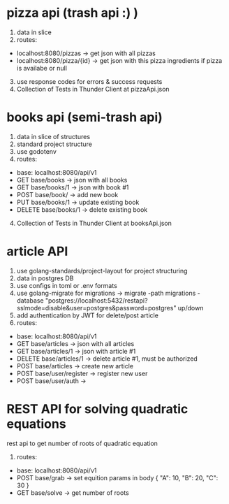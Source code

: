 # pizza api (trash api :) )
1. data in slice
2. routes:
- localhost:8080/pizzas -> get json with all pizzas
- localhost:8080/pizza/{id} -> get json with this pizza ingredients if pizza is availabe or null
3. use response codes for errors & success requests
4. Collection of Tests in Thunder Client at pizzaApi.json

# books api (semi-trash api)
1. data in slice of structures
2. standard project structure
3. use godotenv
3. routes:
- base: localhost:8080/api/v1
- GET    base/books -> json with all books
- GET    base/books/1 -> json with book #1
- POST   base/book/ -> add new book
- PUT    base/books/1 -> update existing book
- DELETE base/books/1 -> delete existing book
4. Collection of Tests in Thunder Client at booksApi.json

# article API
1. use golang-standards/project-layout for project structuring
2. data in postgres DB
3. use configs in toml or .env formats
4. use golang-migrate for migrations -> migrate -path migrations -database "postgres://localhost:5432/restapi?sslmode=disable&user=postgres&password=postgres" up/down
5. add authentication by JWT for delete/post article
6. routes:
- base:   localhost:8080/api/v1
- GET     base/articles -> json with all articles
- GET     base/articles/1 -> json with article #1
- DELETE  base/articles/1 -> delete article #1, must be authorized
- POST    base/articles -> create new article
- POST    base/user/register -> register new user
- POST    base/user/auth ->


# REST API for solving quadratic equations
rest api to get number of roots of quadratic equation
1. routes:
- base: localhost:8080/api/v1
- POST  base/grab -> set equition params in body
{
  "A": 10,
  "B": 20,
  "C": 30
}
- GET   base/solve -> get number of roots

